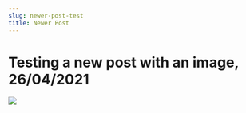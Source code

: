 ```yaml
---
slug: newer-post-test
title: Newer Post
---
```



# Testing a new post with an image, 26/04/2021



![](/uploads/4050538349535_1024x.jpg)